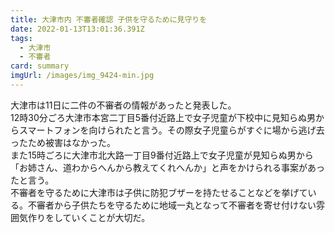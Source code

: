 ```yaml
---
title: 大津市内 不審者確認 子供を守るために見守りを
date: 2022-01-13T13:01:36.391Z
tags:
  - 大津市
  - 不審者
card: summary
imgUrl: /images/img_9424-min.jpg
---
```

大津市は11日に二件の不審者の情報があったと発表した。  
12時30分ごろ大津市本宮二丁目5番付近路上で女子児童が下校中に見知らぬ男からスマートフォンを向けられたと言う。その際女子児童らがすぐに場から逃げ去ったため被害はなかった。  
また15時ごろに大津市北大路一丁目9番付近路上で女子児童が見知らぬ男から「お姉さん、道わからへんから教えてくれへんか」と声をかけられる事案があったと言う。  
不審者を守るために大津市は子供に防犯ブザーを持たせることなどを挙げている。不審者から子供たちを守るために地域一丸となって不審者を寄せ付けない雰囲気作りをしていくことが大切だ。